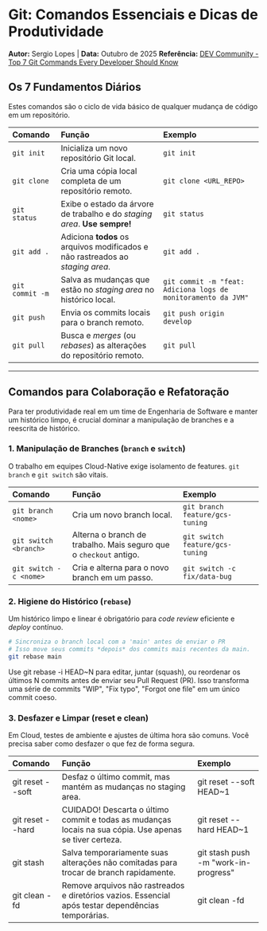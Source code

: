# Git: Comandos Essenciais e Dicas de Produtividade

**Autor:** Sergio Lopes | **Data:** Outubro de 2025
**Referência:** [DEV Community - Top 7 Git Commands Every Developer Should Know](https://dev.to/george_hany_899df0785b4fe/top-7-git-commands-every-developer-should-know-46b3)

## Os 7 Fundamentos Diários

Estes comandos são o ciclo de vida básico de qualquer mudança de código em um repositório.

| Comando | Função | Exemplo |
| :--- | :--- | :--- |
| `git init` | Inicializa um novo repositório Git local. | `git init` |
| `git clone` | Cria uma cópia local completa de um repositório remoto. | `git clone <URL_REPO>` |
| `git status` | Exibe o estado da árvore de trabalho e do *staging area*. **Use sempre!** | `git status` |
| `git add .` | Adiciona **todos** os arquivos modificados e não rastreados ao *staging area*. | `git add .` |
| `git commit -m` | Salva as mudanças que estão no *staging area* no histórico local. | `git commit -m "feat: Adiciona logs de monitoramento da JVM"` |
| `git push` | Envia os commits locais para o branch remoto. | `git push origin develop` |
| `git pull` | Busca e *merges* (ou *rebases*) as alterações do repositório remoto. | `git pull` |

---

## Comandos para Colaboração e Refatoração

Para ter produtividade real em um time de Engenharia de Software e manter um histórico limpo, é crucial dominar a manipulação de branches e a reescrita de histórico.

### 1. Manipulação de Branches (`branch` e `switch`)

O trabalho em equipes Cloud-Native exige isolamento de features. `git branch` e `git switch` são vitais.

| Comando | Função | Exemplo |
| :--- | :--- | :--- |
| `git branch <nome>` | Cria um novo branch local. | `git branch feature/gcs-tuning` |
| `git switch <branch>` | Alterna o branch de trabalho. Mais seguro que o `checkout` antigo. | `git switch feature/gcs-tuning` |
| `git switch -c <nome>` | Cria e alterna para o novo branch em um passo. | `git switch -c fix/data-bug` |

### 2. Higiene do Histórico (`rebase`)

Um histórico limpo e linear é obrigatório para *code review* eficiente e *deploy* contínuo.

```bash
# Sincroniza o branch local com a 'main' antes de enviar o PR
# Isso move seus commits *depois* dos commits mais recentes da main.
git rebase main

```
Use git rebase -i HEAD~N para editar, juntar (squash), ou reordenar os últimos N commits antes de enviar seu Pull Request (PR). Isso transforma uma série de commits "WIP", "Fix typo", "Forgot one file" em um único commit coeso.

 ### 3. Desfazer e Limpar (reset e clean)
Em Cloud, testes de ambiente e ajustes de última hora são comuns. Você precisa saber como desfazer o que fez de forma segura.

| Comando | Função | Exemplo |
| :--- | :--- | :--- |
| git reset --soft |	Desfaz o último commit, mas mantém as mudanças no staging area.|	git reset --soft HEAD~1 |
|git reset --hard |	CUIDADO! Descarta o último commit e todas as mudanças locais na sua cópia. Use apenas se tiver certeza. |	git reset --hard HEAD~1|
|git stash |	Salva temporariamente suas alterações não comitadas para trocar de branch rapidamente.|	git stash push -m "work-in-progress"|
| git clean -fd	| Remove arquivos não rastreados e diretórios vazios. Essencial após testar dependências temporárias. |	git clean -fd|

